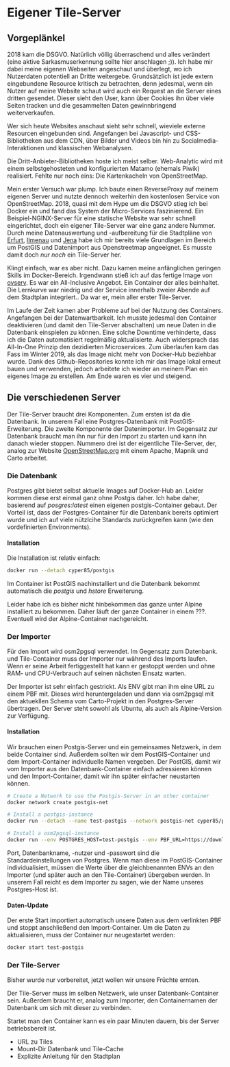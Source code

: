 # Eigener Tile-Server

## Vorgeplänkel
2018 kam die DSGVO. Natürlich völlig überraschend und alles verändert (eine aktive Sarkasmuserkennung sollte hier anschlagen ;)). Ich habe mir dabei meine eigenen Webseiten angeschaut und überlegt, wo ich Nutzerdaten potentiell an Dritte weitergebe. Grundsätzlich ist jede extern eingebundene Resource kritisch zu betrachten, denn jedesmal, wenn ein Nutzer auf meine Website schaut wird auch ein Request an die Server eines dritten gesendet. Dieser sieht den User, kann über Cookies ihn über viele Seiten tracken und die gesammelten Daten gewinnbringend weiterverkaufen.

Wer sich heute Websites anschaut sieht sehr schnell, wieviele externe Resourcen eingebunden sind. Angefangen bei Javascript- und CSS-Bibliotheken aus dem CDN, über Bilder und Videos bin hin zu Socialmedia-Interaktionen und klassischen Webanalysen.

Die Dritt-Anbieter-Bibliotheken hoste ich meist selber. Web-Analytic wird mit einem selbstgehosteten und konfigurierten Matamo (ehemals Piwik) realisiert. Fehlte nur noch eins: Die Kartenkacheln von OpenStreetMap.

Mein erster Versuch war plump. Ich baute einen ReverseProxy auf meinem eigenen Server und nutzte dennoch weiterhin den kostenlosen Service von OpenStreetMap. 2018, quasi mit dem Hype um die DSGVO stieg ich bei Docker ein und fand das System der Micro-Services faszinierend. Ein Beispiel-NGINX-Server für eine statische Website war sehr schnell eingerichtet, doch ein eigener Tile-Server war eine ganz andere Nummer. Durch meine Datenauswertung und -aufbereitung für die Stadtpläne von [Erfurt](https://map4erfurt.de), [Ilmenau](https://stadtplan-ilmenau.de) und [Jena](https://map4jena.de) habe ich mir bereits viele Grundlagen im Bereich um PostGIS und Datenimport aus Openstreetmap angeeignet. Es musste damit doch *nur noch* ein Tile-Server her.

Klingt einfach, war es aber nicht. Dazu kamen meine anfänglichen geringen Skills im Docker-Bereich. Irgendwann stieß ich auf das fertige Image von [ovserv](). Es war ein All-Inclusive Angebot. Ein Container der alles beinhaltet. Die Lernkurve war niedrig und der Service innerhalb zweier Abende auf dem Stadtplan integriert.. Da war er, mein aller erster Tile-Server.

Im Laufe der Zeit kamen aber Probleme auf bei der Nutzung des Containers. Angefangen bei der Datenwartbarkeit. Ich musste jedesmal den Container deaktivieren (und damit den Tile-Server abschalten) um neue Daten in die Datenbank einspielen zu können. Eine solche Downtime verhinderte, dass ich die Daten automatisiert regelmäßig aktualisierte. Auch widersprach das All-In-One Prinzip den dezidierten Microservices. Zum überlaufen kam das Fass im Winter 2019, als das Image nicht mehr von Docker-Hub beziehbar wurde. Dank des Github-Repositories konnte ich mir das Image lokal erneut bauen und verwenden, jedoch arbeitete ich wieder an meinem Plan ein eigenes Image zu erstellen. Am Ende waren es vier und steigend.

## Die verschiedenen Server
Der Tile-Server braucht drei Komponenten. Zum ersten ist da die Datenbank. In unserem Fall eine Postgres-Datenbank mit PostGIS-Erweiterung. Die zweite Komponente der Datenimporter. Im Gegensatz zur Datenbank braucht man ihn nur für den Import zu starten und kann ihn danach wieder stoppen. Nummero drei ist der eigentliche Tile-Server, der, analog zur Website [OpenStreetMap.org](https://openstreetmap.org) mit einem Apache, Mapnik und Carto arbeitet.

### Die Datenbank
Postgres gibt bietet selbst aktuelle Images auf Docker-Hub an. Leider kommen diese erst einmal ganz ohne Postgis daher. Ich habe daher, basierend auf *posgres:latest* einen eigenen postgis-Container gebaut. Der Vorteil ist, dass der Postgres-Container für die Datenbank bereits optimiert wurde und ich auf viele nützlcihe Standards zurückgreifen kann (wie den vordefinierten Environments).

#### Installation
Die Installation ist relativ einfach:
```bash
docker run --detach cyper85/postgis
```

Im Container ist PostGIS nachinstalliert und die Datenbank bekommt automatisch die *postgis* und *hstore* Erweiterung.

Leider habe ich es bisher nicht hinbekommen das ganze unter Alpine installiert zu bekommen. Daher läuft der ganze Container in einem ???. Eventuell wird der Alpine-Container nachgereicht.

### Der Importer
Für den Import wird osm2pgsql verwendet. Im Gegensatz zum Datenbank. und Tile-Container muss der Importer nur während des Imports laufen. Wenn er seine Arbeit fertiggestellt hat kann er gestoppt werden und ohne RAM- und CPU-Verbrauch auf seinen nächsten Einsatz warten.

Der Importer ist sehr einfach gestrickt. Als ENV gibt man ihm eine URL zu einem PBF mit. Dieses wird heruntergeladen und dann via osm2pgsql mit den aktuekllen Schema vom Carto-Projekt in den Postgres-Server übertragen. Der Server steht sowohl als Ubuntu, als auch als Alpine-Version zur Verfügung.

#### Installation
Wir brauchen einen Postgis-Server und ein gemeinsames Netzwerk, in dem beide Container sind. Außerdem sollten wir dem PostGIS-Container und dem Import-Container individuelle Namen vergeben. Der PostGIS, damit wir vom Importer aus den Datenbank-Container einfach adressieren können und den Import-Container, damit wir ihn später einfacher neustarten können.

```bash
# Create a Network to use the Postgis-Server in an other container
docker network create postgis-net

# Install a postgis-instance
docker run --detach --name test-postgis --network postgis-net cyper85/postgis

# Install a osm2pgsql-instance
docker run --env POSTGRES_HOST=test-postgis --env PBF_URL=https://download.geofabrik.de/europe/germany/thueringen-latest.osm.pbf --name test-osm2pgsql --network postgis-net cyper85/osm2pgsql
```

Port, Datenbankname, -nutzer und -passwort sind die Standardeinstellungen von Postgres. Wenn man diese im PostGIS-Container individualisiert, müssen die Werte über die gleichbenannten ENVs an den Importer (und später auch an den Tile-Container) übergeben werden. In unserem Fall reicht es dem Importer zu sagen, wie der Name unseres Postgres-Host ist.

#### Daten-Update
Der erste Start importiert automatisch unsere Daten aus dem verlinkten PBF und stoppt anschließend den Import-Container. Um die Daten zu aktualisieren, muss der Container nur neugestartet werden:

```bash
docker start test-postgis 
```

### Der Tile-Server
Bisher wurde nur vorbereitet, jetzt wollen wir unsere Früchte ernten.

Der Tile-Server muss im selben Netzwerk, wie unser Datenbank-Container sein. Außerdem braucht er, analog zum Importer, den Containernamen der Datenbank um sich mit dieser zu verbinden.

Startet man den Container kann es ein paar Minuten dauern, bis der Server betriebsbereit ist.

* URL zu Tiles
* Mount-Dir Datenbank und Tile-Cache
* Explizite Anleitung für den Stadtplan
